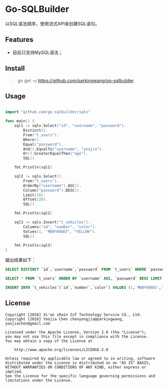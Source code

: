 # Go-SQLBuilder

以SQL语法顺序，使用流式API来创建SQL语句。

## Features

- 目前只支持MySQL语法；

## Install

> go get -u https://github.com/parkingwang/go-sqlbuilder

## Usage

```go

import "github.com/go-sqlbuilder/sqlx"

func main() {
	sql1 := sqlx.Select("id", "username", "password").
		Distinct().
		From("t_users").
		Where().
		Equal("password").
		And().EqualTo("username", "yoojia").
		Or().GreaterEqualThen("age").
		SQL()

	fmt.Println(sql1)

	sql2 := sqlx.Select().
		From("t_users").
		OrderBy("username").ASC().
		Column("password").DESC().
		Limit(10).
		Offset(20).
		SQL()

	fmt.Println(sql2)

	sql3 := sqlx.Insert("t_vehicles").
		Columns("id", "number", "color").
		Values(1, "粤BF49883", "YELLOW").
		SQL()

	fmt.Println(sql3)
}
```

输出结果如下：

```sql
SELECT DISTINCT `id`,`username`,`password` FROM `t_users` WHERE `password` = ? AND `username` = 'yoojia' OR `age` >= ?;

SELECT * FROM `t_users` ORDER BY `username` ASC, `password` DESC LIMIT 10 OFFSET 20;

INSERT INTO `t_vehicles`(`id`,`number`,`color`) VALUES (1,'粤BF49883','YELLOW');
```

## License

    Copyright [2018] Xi'an iRain IoT Technology Service CO., Ltd.
    Copyright [2018] Yoojia Chen chenyongjia@parkingwang, yoojiachen@gmail.com

    Licensed under the Apache License, Version 2.0 (the "License");
    you may not use this file except in compliance with the License.
    You may obtain a copy of the License at

        http://www.apache.org/licenses/LICENSE-2.0

    Unless required by applicable law or agreed to in writing, software
    distributed under the License is distributed on an "AS IS" BASIS,
    WITHOUT WARRANTIES OR CONDITIONS OF ANY KIND, either express or implied.
    See the License for the specific language governing permissions and
    limitations under the License.